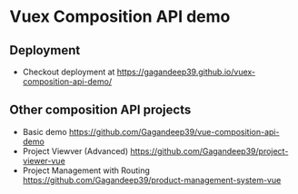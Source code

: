 # Vuex Composition API demo

## Deployment

- Checkout deployment at https://gagandeep39.github.io/vuex-composition-api-demo/

## Other composition API projects

- Basic demo https://github.com/Gagandeep39/vue-composition-api-demo
- Project Viewver (Advanced) https://github.com/Gagandeep39/project-viewer-vue
- Project Management with Routing https://github.com/Gagandeep39/product-management-system-vue
